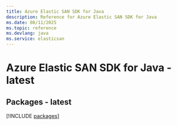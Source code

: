 ```yaml
---
title: Azure Elastic SAN SDK for Java
description: Reference for Azure Elastic SAN SDK for Java
ms.date: 08/11/2025
ms.topic: reference
ms.devlang: java
ms.service: elasticsan
---
```

# Azure Elastic SAN SDK for Java - latest
## Packages - latest
[!INCLUDE [packages](elastic-san-index.md)]